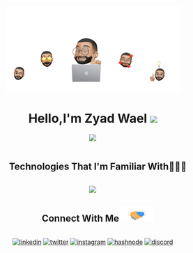 <!-- Hero Image -->
<p align="center">
  <img src="https://github.com/i-godz/i-godz/blob/main/final.png " height="200" />
</p>
<h1 align="center">Hello,I'm Zyad Wael <img src="https://media.giphy.com/media/hvRJCLFzcasrR4ia7z/giphy.gif" width="35"></h1>
<div>
  
  <!-- Hero Title -->
<p align="center">
  <a href="https://github.com/DenverCoder1/readme-typing-svg"><img src="https://readme-typing-svg.herokuapp.com?font=Time+New+Roman&color=%23C8BE25&size=25&center=true&vCenter=true&width=600&height=100&lines=Senior+Computer+Science+Student;Junior+Data+Analyst;Junior+BI+Developer;If+data+is+batman+call+me+robbin"></a>
</p>


<!--Tech Stack Title-->
<div id="user-content-toc">
  <ul align="center">
    <summary><h2 style="display: inline-block">Technologies That I'm Familiar With👨🏻‍💻</h2></summary>
  </ul>
</div>
<!--tech stack icons-->
<p align="center">
  <a href="https://skillicons.dev">
<img src="https://skillicons.dev/icons?i=git,discord,github,mysql,py,vscode,linkedin,stackoverflow,wordpress&perline=14"/>
  </a>
</p>












<!-- Connect with me -->
<div id="user-content-toc">
  <ul align="center">
    <summary><h2 style="display: inline-block">Connect With Me</h2><img src="https://github.com/0xAbdulKhalid/0xAbdulKhalid/raw/main/assets/mdImages/handshake.gif" width ="80"></summary>
  </ul>
</div>

<!--icons and links-->
<p align="center">
<a href="https://www.linkedin.com/in/1010nishant/" target="blank"><img align="center" src="https://user-images.githubusercontent.com/88904952/234979284-68c11d7f-1acc-4f0c-ac78-044e1037d7b0.png" alt="linkedin" height="50" width="50" /></a>
<a href="https://twitter.com/1010nishant" target="blank"><img align="center" src="https://user-images.githubusercontent.com/88904952/234980676-61bfb021-ecc8-48f7-88e6-34c1b06c4a58.png" alt="twitter" height="50" width="50" /></a> 
<a href="https://www.instagram.com/nishant.jangir.1010/" target="blank"><img align="center" src="https://user-images.githubusercontent.com/88904952/234981169-2dd1e58f-4b7e-468c-8213-034ba62156c3.png" alt="instagram" height="50" width="50" /></a>
<a href="https://1010nishant.hashnode.dev/" target="blank"><img align="center" src="https://user-images.githubusercontent.com/88904952/234982196-562aea17-5532-4550-8c08-1c7cb994a541.png" alt="hashnode" height="50" width="50" /></a>
<a href="https://discord.gg/UjwKkJsXsf" target="blank"><img align="center" src="https://user-images.githubusercontent.com/88904952/234982627-019fd336-6248-453c-9b05-97c13fd1d207.png" alt="discord" height="50" width="50" /></a> 
</p>
